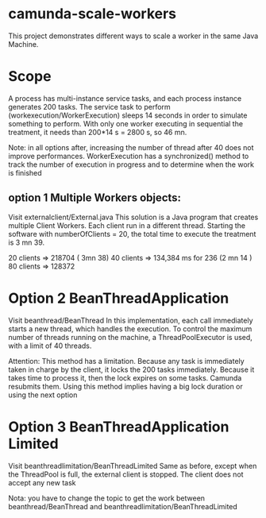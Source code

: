 # camunda-scale-workers
This project demonstrates different ways to scale a worker in the same Java Machine.

# Scope
A process has multi-instance service tasks, and each process instance generates 200 tasks.
The service task to perform (workexecution/WorkerExecution) sleeps 14 seconds in order to simulate something to perform.
With only one worker executing in sequential the treatment, it needs than 200*14 s = 2800 s, so 46 mn.


Note: in all options after, increasing the number of thread after 40 does not improve performances. 
WorkerExecution has a synchronized() method to track the number of execution in progress and to determine when the work is finished

## option 1 Multiple Workers objects:

Visit externalclient/External.java
This solution is a Java program that creates multiple Client Workers.
Each client run in a different thread.
Starting the software with numberOfClients = 20, the total time to execute the treatment is 3 mn 39.


20 clients => 218704 ( 3mn 38)
40 clients => 134,384 ms for 236 (2 mn 14 )
80 clients => 128372

# Option 2 BeanThreadApplication
Visit beanthread/BeanThread
In this implementation, each call immediately starts a new thread, which handles the execution.
To control the maximum number of threads running on the machine, a ThreadPoolExecutor is used, with a limit of 40 threads.

Attention: This method has a limitation. Because any task is immediately taken in charge by the client, it locks the 200 tasks immediately. Because it takes time to process it, then the lock expires on some tasks. Camunda resubmits them.
Using this method implies having a big lock duration or using the next option

# Option 3 BeanThreadApplication Limited
Visit beanthreadlimitation/BeanThreadLimited
Same as before, except when the ThreadPool is full, the external client is stopped. The client does not accept any new task

Nota: you have to change the topic to get the work between beanthread/BeanThread and beanthreadlimitation/BeanThreadLimited
 

